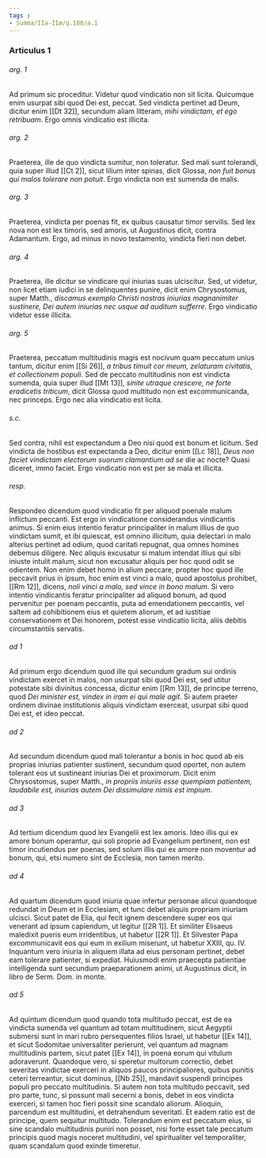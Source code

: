```yaml
---
tags : 
- Summa/IIa-IIæ/q.108/a.1
---
```


### Articulus 1

###### arg. 1
Ad primum sic proceditur. Videtur quod vindicatio non sit licita. Quicumque enim usurpat sibi quod Dei est, peccat. Sed vindicta pertinet ad Deum, dicitur enim [[Dt 32]], secundum aliam litteram, *mihi vindictam, et ego retribuam*. Ergo omnis vindicatio est illicita.

###### arg. 2
Praeterea, ille de quo vindicta sumitur, non toleratur. Sed mali sunt tolerandi, quia super illud [[Ct 2]], sicut lilium inter spinas, dicit Glossa, *non fuit bonus qui malos tolerare non potuit*. Ergo vindicta non est sumenda de malis.

###### arg. 3
Praeterea, vindicta per poenas fit, ex quibus causatur timor servilis. Sed lex nova non est lex timoris, sed amoris, ut Augustinus dicit, contra Adamantum. Ergo, ad minus in novo testamento, vindicta fieri non debet.

###### arg. 4
Praeterea, ille dicitur se vindicare qui iniurias suas ulciscitur. Sed, ut videtur, non licet etiam iudici in se delinquentes punire, dicit enim Chrysostomus, super Matth., *discamus exemplo Christi nostras iniurias magnanimiter sustinere, Dei autem iniurias nec usque ad auditum sufferre*. Ergo vindicatio videtur esse illicita.

###### arg. 5
Praeterea, peccatum multitudinis magis est nocivum quam peccatum unius tantum, dicitur enim [[Si 26]], *a tribus timuit cor meum, zelaturam civitatis, et collectionem populi*. Sed de peccato multitudinis non est vindicta sumenda, quia super illud [[Mt 13]], *sinite utraque crescere, ne forte eradicetis triticum*, dicit Glossa quod multitudo non est excommunicanda, nec princeps. Ergo nec alia vindicatio est licita.

###### s.c.
Sed contra, nihil est expectandum a Deo nisi quod est bonum et licitum. Sed vindicta de hostibus est expectanda a Deo, dicitur enim [[Lc 18]], *Deus non faciet vindictam electorum suorum clamantium ad se* die ac nocte? Quasi diceret, immo faciet. Ergo vindicatio non est per se mala et illicita.

###### resp.
Respondeo dicendum quod vindicatio fit per aliquod poenale malum inflictum peccanti. Est ergo in vindicatione considerandus vindicantis animus. Si enim eius intentio feratur principaliter in malum illius de quo vindictam sumit, et ibi quiescat, est omnino illicitum, quia delectari in malo alterius pertinet ad odium, quod caritati repugnat, qua omnes homines debemus diligere. Nec aliquis excusatur si malum intendat illius qui sibi iniuste intulit malum, sicut non excusatur aliquis per hoc quod odit se odientem. Non enim debet homo in alium peccare, propter hoc quod ille peccavit prius in ipsum, hoc enim est vinci a malo, quod apostolus prohibet, [[Rm 12]], dicens, *noli vinci a malo, sed vince in bono malum*. Si vero intentio vindicantis feratur principaliter ad aliquod bonum, ad quod pervenitur per poenam peccantis, puta ad emendationem peccantis, vel saltem ad cohibitionem eius et quietem aliorum, et ad iustitiae conservationem et Dei honorem, potest esse vindicatio licita, aliis debitis circumstantiis servatis.

###### ad 1
Ad primum ergo dicendum quod ille qui secundum gradum sui ordinis vindictam exercet in malos, non usurpat sibi quod Dei est, sed utitur potestate sibi divinitus concessa, dicitur enim [[Rm 13]], de principe terreno, quod *Dei minister est, vindex in iram ei qui male agit*. Si autem praeter ordinem divinae institutionis aliquis vindictam exerceat, usurpat sibi quod Dei est, et ideo peccat.

###### ad 2
Ad secundum dicendum quod mali tolerantur a bonis in hoc quod ab eis proprias iniurias patienter sustinent, secundum quod oportet, non autem tolerant eos ut sustineant iniurias Dei et proximorum. Dicit enim Chrysostomus, super Matth., *in propriis iniuriis esse quempiam patientem, laudabile est, iniurias autem Dei dissimulare nimis est impium*.

###### ad 3
Ad tertium dicendum quod lex Evangelii est lex amoris. Ideo illis qui ex amore bonum operantur, qui soli proprie ad Evangelium pertinent, non est timor incutiendus per poenas, sed solum illis qui ex amore non moventur ad bonum, qui, etsi numero sint de Ecclesia, non tamen merito.

###### ad 4
Ad quartum dicendum quod iniuria quae infertur personae alicui quandoque redundat in Deum et in Ecclesiam, et tunc debet aliquis propriam iniuriam ulcisci. Sicut patet de Elia, qui fecit ignem descendere super eos qui venerant ad ipsum capiendum, ut legitur [[2R 1]]. Et similiter Elisaeus maledixit pueris eum irridentibus, ut habetur [[2R 1]]. Et Silvester Papa excommunicavit eos qui eum in exilium miserunt, ut habetur XXIII, qu. IV. Inquantum vero iniuria in aliquem illata ad eius personam pertinet, debet eam tolerare patienter, si expediat. Huiusmodi enim praecepta patientiae intelligenda sunt secundum praeparationem animi, ut Augustinus dicit, in libro de Serm. Dom. in monte.

###### ad 5
Ad quintum dicendum quod quando tota multitudo peccat, est de ea vindicta sumenda vel quantum ad totam multitudinem, sicut Aegyptii submersi sunt in mari rubro persequentes filios Israel, ut habetur [[Ex 14]], et sicut Sodomitae universaliter perierunt, vel quantum ad magnam multitudinis partem, sicut patet [[Ex 14]], in poena eorum qui vitulum adoraverunt. Quandoque vero, si speretur multorum correctio, debet severitas vindictae exerceri in aliquos paucos principaliores, quibus punitis ceteri terreantur, sicut dominus, [[Nb 25]], mandavit suspendi principes populi pro peccato multitudinis. Si autem non tota multitudo peccavit, sed pro parte, tunc, si possunt mali secerni a bonis, debet in eos vindicta exerceri, si tamen hoc fieri possit sine scandalo aliorum. Alioquin, parcendum est multitudini, et detrahendum severitati. Et eadem ratio est de principe, quem sequitur multitudo. Tolerandum enim est peccatum eius, si sine scandalo multitudinis puniri non posset, nisi forte esset tale peccatum principis quod magis noceret multitudini, vel spiritualiter vel temporaliter, quam scandalum quod exinde timeretur.

